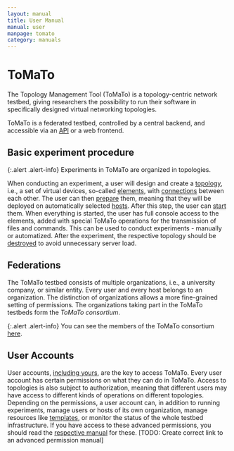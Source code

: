 ```yaml
---
layout: manual
title: User Manual
manual: user
manpage: tomato
category: manuals
---
```


# ToMaTo

The Topology Management Tool (ToMaTo) is a topology-centric network testbed, giving researchers the possibility to run their software in specifically designed virtual networking topologies.

ToMaTo is a federated testbed, controlled by a central backend, and accessible via an [API](../api) or a web frontend.

## Basic experiment procedure

{:.alert .alert-info}
Experiments in ToMaTo are organized in topologies.

When conducting an experiment, a user will design and create a [topology](../topology), i.e., a set of virtual devices, so-called [elements](../element), with [connections](../connection) between each other. The user can then [prepare](../element/action#prepare) them, meaning that they will be deployed on automatically selected [hosts](../site_host#host). After this step, the user can [start](../element/action#start) them. When everything is started, the user has full console access to the elements, added with special ToMaTo operations for the transmission of files and commands. This can be used to conduct experiments - manually or automatized. After the experiment, the respective topology should be [destroyed](../element/action#destroy) to avoid unnecessary server load.

## Federations

The ToMaTo testbed consists of multiple organizations, i.e., a university company, or similar entity. Every user and every host belongs to an organization. The distinction of organizations allows a more fine-grained setting of permissions.
The organizations taking part in the ToMaTo testbeds form the _ToMaTo consortium_.

{:.alert .alert-info}
You can see the members of the ToMaTo consortium [here](https://master.tomato-lab.org/organization/).

## User Accounts

User accounts, [including yours](../account), are the key to access ToMaTo. Every user account has certain permissions on what they can do in ToMaTo. Access to topologies is also subject to authorization, meaning that different users may have access to different kinds of operations on different topologies. Depending on the permissions, a user account can, in addition to running experiments, manage users or hosts of its own organization, manage resources like [templates](../element/template), or monitor the status of the whole testbed infrastructure. If you have access to these advanced permissions, you should read the [respective manual](/manuals) for these. [TODO: Create correct link to an advanced permission manual]

